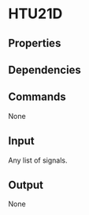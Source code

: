 HTU21D
======



Properties
----------

Dependencies
------------

Commands
--------
None

Input
-----
Any list of signals.

Output
------
None
